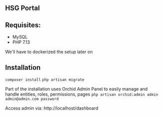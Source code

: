 ## HSG Portal


## Requisites:
- MySQL
- PHP 7.13

We'll have to dockerized the setup later on

## Installation

`composer install`
`php artisan migrate`

Part of the installation uses Orchid Admin Panel to easily manage and handle entities, roles, permissions, pages
`php artisan orchid:admin admin admin@admin.com password`

Access admin via: http://localhost/dashboard

